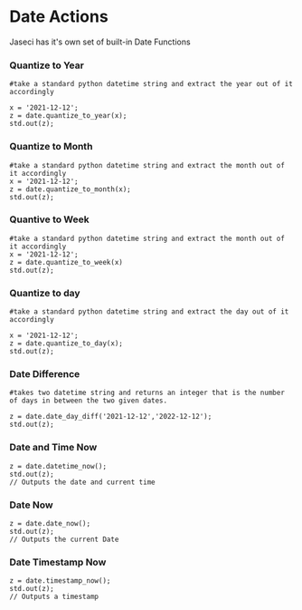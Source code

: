 # Date Actions
Jaseci has it's own set of built-in Date Functions

### Quantize to Year
```jac
#take a standard python datetime string and extract the year out of it accordingly

x = '2021-12-12';
z = date.quantize_to_year(x);
std.out(z);

```
### Quantize to Month
```jac
#take a standard python datetime string and extract the month out of it accordingly
x = '2021-12-12';
z = date.quantize_to_month(x);
std.out(z);

```
### Quantive to Week
```jac
#take a standard python datetime string and extract the month out of it accordingly
x = '2021-12-12';
z = date.quantize_to_week(x)
std.out(z);
```
### Quantize to day
```jac
#take a standard python datetime string and extract the day out of it accordingly

x = '2021-12-12';
z = date.quantize_to_day(x);
std.out(z);
```
### Date Difference
```jac
#takes two datetime string and returns an integer that is the number of days in between the two given dates.

z = date.date_day_diff('2021-12-12','2022-12-12');
std.out(z);
```
### Date and Time Now
```jac
z = date.datetime_now();
std.out(z);
// Outputs the date and current time
```
### Date Now
```jac
z = date.date_now();
std.out(z);
// Outputs the current Date
```
### Date Timestamp Now
```jac
z = date.timestamp_now();
std.out(z);
// Outputs a timestamp
```